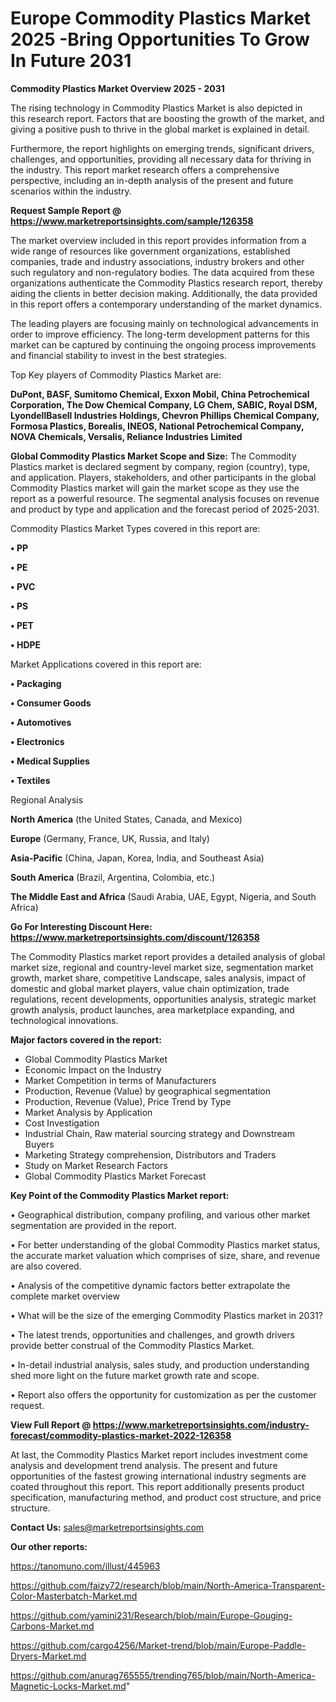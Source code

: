# Europe Commodity Plastics Market 2025 -Bring Opportunities To Grow In Future 2031

<Strong> Commodity Plastics Market Overview 2025 - 2031</strong>

The rising technology in Commodity Plastics Market is also depicted in this research report. Factors that are boosting the growth of the market, and giving a positive push to thrive in the global market is explained in detail.

Furthermore, the report highlights on emerging trends, significant drivers, challenges, and opportunities, providing all necessary data for thriving in the industry. This report market research offers a comprehensive perspective, including an in-depth analysis of the present and future scenarios within the industry.

<strong>Request Sample Report @ <a href=https://www.marketreportsinsights.com/sample/126358>https://www.marketreportsinsights.com/sample/126358</a></strong>

The market overview included in this report provides information from a wide range of resources like government organizations, established companies, trade and industry associations, industry brokers and other such regulatory and non-regulatory bodies. The data acquired from these organizations authenticate the Commodity Plastics research report, thereby aiding the clients in better decision making. Additionally, the data provided in this report offers a contemporary understanding of the market dynamics.

The leading players are focusing mainly on technological advancements in order to improve efficiency. The long-term development patterns for this market can be captured by continuing the ongoing process improvements and financial stability to invest in the best strategies.

Top Key players of Commodity Plastics Market are:

<strong>DuPont, BASF, Sumitomo Chemical, Exxon Mobil, China Petrochemical Corporation, The Dow Chemical Company, LG Chem, SABIC, Royal DSM, LyondellBasell Industries Holdings, Chevron Phillips Chemical Company, Formosa Plastics, Borealis, INEOS, National Petrochemical Company, NOVA Chemicals, Versalis, Reliance Industries Limited</strong>

<strong><b>Global Commodity Plastics Market Scope and Size:</b></strong>
The Commodity Plastics market is declared segment by company, region (country), type, and application. Players, stakeholders, and other participants in the global Commodity Plastics market will gain the market scope as they use the report as a powerful resource. The segmental analysis focuses on revenue and product by type and application and the forecast period of 2025-2031.

Commodity Plastics Market Types covered in this report are:

<strong>• PP

• PE

• PVC

• PS

• PET

• HDPE</strong>

Market Applications covered in this report are:

<strong>• Packaging

• Consumer Goods

• Automotives

• Electronics

• Medical Supplies

• Textiles</strong> 

Regional Analysis

<strong>North America</strong> (the United States, Canada, and Mexico)

<strong>Europe</strong> (Germany, France, UK, Russia, and Italy)

<strong>Asia-Pacific</strong> (China, Japan, Korea, India, and Southeast Asia)

<strong>South America</strong> (Brazil, Argentina, Colombia, etc.)

<strong>The Middle East and Africa</strong> (Saudi Arabia, UAE, Egypt, Nigeria, and South Africa)

<strong>Go For Interesting Discount Here: <a href=https://www.marketreportsinsights.com/discount/126358>https://www.marketreportsinsights.com/discount/126358</a></strong>

The Commodity Plastics market report provides a detailed analysis of global market size, regional and country-level market size, segmentation market growth, market share, competitive Landscape, sales analysis, impact of domestic and global market players, value chain optimization, trade regulations, recent developments, opportunities analysis, strategic market growth analysis, product launches, area marketplace expanding, and technological innovations.

<strong><b>Major factors covered in the report:</b></strong>
<ul>
  <li>Global Commodity Plastics Market </li>
  <li>Economic Impact on the Industry</li>
  <li>Market Competition in terms of Manufacturers</li>
  <li>Production, Revenue (Value) by geographical segmentation</li>
  <li>Production, Revenue (Value), Price Trend by Type</li>
  <li>Market Analysis by Application</li>
  <li>Cost Investigation</li>
  <li>Industrial Chain, Raw material sourcing strategy and Downstream Buyers</li>
  <li>Marketing Strategy comprehension, Distributors and Traders</li>
  <li>Study on Market Research Factors</li>
  <li>Global Commodity Plastics Market Forecast</li>
</ul>

<strong><b>Key Point of the Commodity Plastics Market report:</b></strong>

• Geographical distribution, company profiling, and various other market segmentation are provided in the report.

• For better understanding of the global Commodity Plastics market status, the accurate market valuation which comprises of size, share, and revenue are also covered.

• Analysis of the competitive dynamic factors better extrapolate the complete market overview

• What will be the size of the emerging Commodity Plastics market in 2031?

• The latest trends, opportunities and challenges, and growth drivers provide better construal of the Commodity Plastics Market.

• In-detail industrial analysis, sales study, and production understanding shed more light on the future market growth rate and scope.

• Report also offers the opportunity for customization as per the customer request.

<strong><b>View Full Report @ <a href=https://www.marketreportsinsights.com/industry-forecast/commodity-plastics-market-2022-126358>https://www.marketreportsinsights.com/industry-forecast/commodity-plastics-market-2022-126358</a></b></strong>


At last, the Commodity Plastics Market report includes investment come analysis and development trend analysis. The present and future opportunities of the fastest growing international industry segments are coated throughout this report. This report additionally presents product specification, manufacturing method, and product cost structure, and price structure.

<strong>Contact Us:</strong>
sales@marketreportsinsights.com

<strong>Our other reports:</strong>

<a href=https://tanomuno.com/illust/445963>https://tanomuno.com/illust/445963</a>

<a href=https://github.com/faizy72/research/blob/main/North-America-Transparent-Color-Masterbatch-Market.md>https://github.com/faizy72/research/blob/main/North-America-Transparent-Color-Masterbatch-Market.md</a>

<a href=https://github.com/yamini231/Research/blob/main/Europe-Gouging-Carbons-Market.md>https://github.com/yamini231/Research/blob/main/Europe-Gouging-Carbons-Market.md</a>

<a href=https://github.com/cargo4256/Market-trend/blob/main/Europe-Paddle-Dryers-Market.md>https://github.com/cargo4256/Market-trend/blob/main/Europe-Paddle-Dryers-Market.md</a>

<a href=https://github.com/anurag765555/trending765/blob/main/North-America-Magnetic-Locks-Market.md>https://github.com/anurag765555/trending765/blob/main/North-America-Magnetic-Locks-Market.md</a>"
